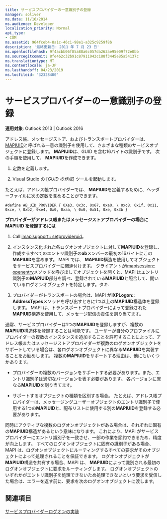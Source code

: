 ```yaml
---
title: サービスプロバイダーの一意識別子の登録
manager: soliver
ms.date: 11/16/2014
ms.audience: Developer
localization_priority: Normal
api_type:
- COM
ms.assetid: 964fceb4-8a1c-46c1-98e1-a325c9259f8b
description: '最終更新日: 2011 年 7 月 23 日'
ms.openlocfilehash: 9f4acbb06f85a88a6c057da263ae95e09f72e0bb
ms.sourcegitcommit: 8fe462c32b91c87911942c188f3445e85a54137c
ms.translationtype: MT
ms.contentlocale: ja-JP
ms.lasthandoff: 04/23/2019
ms.locfileid: "32328400"
---
```

# <a name="registering-service-provider-unique-identifiers"></a>サービスプロバイダーの一意識別子の登録

  
  
**適用対象**: Outlook 2013 | Outlook 2016 
  
アドレス帳、メッセージストア、およびトランスポートプロバイダーは、 [MAPIUID](mapiuid.md)と呼ばれる一意の識別子を使用して、さまざまな種類のサービスオブジェクトに登録します。 **MAPIUID**は、GUID を含む16バイトの識別子です。 次の手順を使用して、 **MAPIUID**を作成できます。 
  
1. 定数を定義します。
    
2. Visual Studio の [*GUID の作成*] ツールを起動します。 
    
たとえば、アドレス帳プロバイダーでは、 **MAPIUID**を定義するために、ヘッダーファイルに次の定数を含めることができます。
  
 `#define AB_UID_PROVIDER { 0Xe3, 0x3c, 0x67, 0xa0, \ 0xc8, 0x1f, 0x11, 0xce, \ 0xb2, 0xe4, 0x0, 0xaa, \ 0x0, 0x51, 0xe, 0x3b }`
  
 **プロバイダーがアドレス帳またはメッセージストアプロバイダーの場合に MAPIUID を登録するには**
  
1. Call [imapisupport:: setprovideruid](imapisupport-setprovideruid.md)。
    
2. インスタンス化された各ログオンオブジェクトに対して**MAPIUID**を登録し、作成するすべてのエントリ識別子の**ab**メンバーの最初の16バイトにこの**MAPIUID**を含めます。 MAPI では、 **MAPIUID**構造を使用してオブジェクトをサービスプロバイダーに関連付けます。 クライアントが[imapisession:: openentry](imapisession-openentry.md)メソッドを呼び出してオブジェクトを開くと、MAPI はエントリ識別子の**MAPIUID**部分を調べ、登録されている**MAPIUID**と照合して、開いているログオンオブジェクトを特定します。タキ.
    
3. プロバイダーがトランスポートの場合は、MAPI が**IXPLogon:: AddressTypes**メソッドを呼び出すときに1つ以上の**MAPIUID**構造体を登録します。 MAPI は、トランスポートプロバイダーによって登録された**MAPIUID**構造を使用して、メッセージ配信の責任を割り当てます。 
    
通常、サービスプロバイダーは1つの**MAPIUID**を登録しますが、複数の**MAPIUID**構造体を登録することは可能です。 ユーザーが自分のプロファイルにプロバイダーの複数のインスタンスを追加することを許可することによって、アドレス帳またはメッセージストアプロバイダーが複数のログオンオブジェクトをサポートしている場合は、各ログオンオブジェクトに異なる**MAPIUID**を実装することをお勧めします。 複数の**MAPIUID**をサポートする理由は、他にもいくつかあります。
  
- プロバイダーの複数のバージョンをサポートする必要があります。また、エントリ識別子は適切なバージョンを表す必要があります。 各バージョンに異なる**MAPIUID**を割り当てます。 
    
- サポートするオブジェクトの種類を区別する場合。 たとえば、アドレス帳プロバイダーは、メッセージングユーザーオブジェクトのエントリ識別子で使用する1つの**MAPIUID**と、配布リストに使用する別の**MAPIUID**を登録する必要があります。 
    
同時にアクティブな複数のログオンオブジェクトがある場合は、それぞれに固有の**MAPIUID**構造があるという意味になります。 これにより、MAPI がサービスプロバイダーにエントリ識別子を一致させ、一部の作業を節約できるため、精度が向上します。 すべてのログオンオブジェクトに固有の識別子がある場合、MAPI は、ログオンオブジェクトにルーティングするすべての要求がそのオブジェクトによって処理されることを保証できます。 ログオンオブジェクトが**MAPIUID**構造を共有する場合、MAPI は、 **MAPIUID**によって識別される最初のログオンオブジェクトに要求をルーティングします。 ログオンオブジェクトのいずれかがエントリ識別子を処理できないため処理できないという要求を受信した場合は、エラーを返す前に、要求を次のログオンオブジェクトに渡します。
  
## <a name="see-also"></a>関連項目



[サービスプロバイダーログオンの実装](implementing-service-provider-logon.md)

